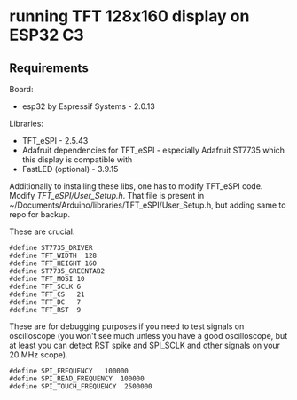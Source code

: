 # running TFT 128x160 display on ESP32 C3

## Requirements

Board:
- esp32 by Espressif Systems - 2.0.13

Libraries:
- TFT_eSPI - 2.5.43
- Adafruit dependencies for TFT_eSPI - especially Adafruit ST7735 which this display is compatible with
- FastLED (optional) - 3.9.15

Additionally to installing these libs, one has to modify TFT_eSPI code.  
Modify *TFT_eSPI/User_Setup.h*.
That file is present in ~/Documents/Arduino/libraries/TFT_eSPI/User_Setup.h, but adding same to repo for backup.  

These are crucial:

```
#define ST7735_DRIVER
#define TFT_WIDTH  128
#define TFT_HEIGHT 160
#define ST7735_GREENTAB2
#define TFT_MOSI 10
#define TFT_SCLK 6
#define TFT_CS   21
#define TFT_DC   7
#define TFT_RST  9
```

These are for debugging purposes if you need to test signals on oscilloscope (you won't see much unless you have a good oscilloscope, but at least you can detect RST spike and SPI_SCLK and other signals on your 20 MHz scope).  

```
#define SPI_FREQUENCY   100000
#define SPI_READ_FREQUENCY  100000
#define SPI_TOUCH_FREQUENCY  2500000
```

